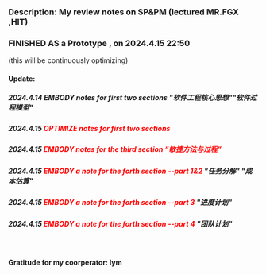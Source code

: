 ### Description: My review notes on SP&PM (lectured MR.FGX ,HIT)
### FINISHED AS a Prototype , on 2024.4.15 22:50  
(this will be continuously optimizing)
#### Update:
##### 2024.4.14    EMBODY notes for first two sections "软件工程核心思想""软件过程模型"
##### 2024.4.15    <font color=Red>OPTIMIZE notes for first two sections</font>
##### 2024.4.15    <font color=Red>EMBODY notes for the third section “敏捷方法与过程”</font>
##### 2024.4.15    <font color=Red>EMBODY a note for the forth section --part 1&2  </font> "任务分解" "成本估算"
##### 2024.4.15    <font color=Red>EMBODY a note for the forth section --part 3 </font>  "进度计划"
##### 2024.4.15    <font color=Red>EMBODY a note for the forth section --part 4 </font>  "团队计划"
<br/> 

#### Gratitude for my coorperator: lym
